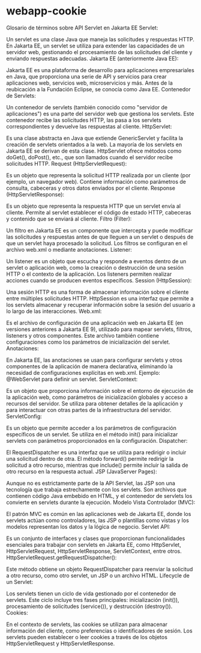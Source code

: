 # webapp-cookie

Glosario de términos sobre API Servlet en Jakarta EE
Servlet:

Un servlet es una clase Java que maneja las solicitudes y respuestas HTTP. En Jakarta EE, un servlet se utiliza para extender las capacidades de un servidor web, gestionando el procesamiento de las solicitudes del cliente y enviando respuestas adecuadas.
Jakarta EE (anteriormente Java EE):

Jakarta EE es una plataforma de desarrollo para aplicaciones empresariales en Java, que proporciona una serie de API y servicios para crear aplicaciones web, servicios web, microservicios y más. Antes de la reubicación a la Fundación Eclipse, se conocía como Java EE.
Contenedor de Servlets:

Un contenedor de servlets (también conocido como "servidor de aplicaciones") es una parte del servidor web que gestiona los servlets. Este contenedor recibe las solicitudes HTTP, las pasa a los servlets correspondientes y devuelve las respuestas al cliente.
HttpServlet:

Es una clase abstracta en Java que extiende GenericServlet y facilita la creación de servlets orientados a la web. La mayoría de los servlets en Jakarta EE se derivan de esta clase. HttpServlet ofrece métodos como doGet(), doPost(), etc., que son llamados cuando el servidor recibe solicitudes HTTP.
Request (HttpServletRequest):

Es un objeto que representa la solicitud HTTP realizada por un cliente (por ejemplo, un navegador web). Contiene información como parámetros de consulta, cabeceras y otros datos enviados por el cliente.
Response (HttpServletResponse):

Es un objeto que representa la respuesta HTTP que un servlet envía al cliente. Permite al servlet establecer el código de estado HTTP, cabeceras y contenido que se enviará al cliente.
Filtro (Filter):

Un filtro en Jakarta EE es un componente que intercepta y puede modificar las solicitudes y respuestas antes de que lleguen a un servlet o después de que un servlet haya procesado la solicitud. Los filtros se configuran en el archivo web.xml o mediante anotaciones.
Listener:

Un listener es un objeto que escucha y responde a eventos dentro de un servlet o aplicación web, como la creación o destrucción de una sesión HTTP o el contexto de la aplicación. Los listeners permiten realizar acciones cuando se producen eventos específicos.
Session (HttpSession):

Una sesión HTTP es una forma de almacenar información sobre el cliente entre múltiples solicitudes HTTP. HttpSession es una interfaz que permite a los servlets almacenar y recuperar información sobre la sesión del usuario a lo largo de las interacciones.
Web.xml:

Es el archivo de configuración de una aplicación web en Jakarta EE (en versiones anteriores a Jakarta EE 9), utilizado para mapear servlets, filtros, listeners y otros componentes. Este archivo también contiene configuraciones como los parámetros de inicialización del servlet.
Anotaciones:

En Jakarta EE, las anotaciones se usan para configurar servlets y otros componentes de la aplicación de manera declarativa, eliminando la necesidad de configuraciones explícitas en web.xml. Ejemplo: @WebServlet para definir un servlet.
ServletContext:

Es un objeto que proporciona información sobre el entorno de ejecución de la aplicación web, como parámetros de inicialización globales y acceso a recursos del servidor. Se utiliza para obtener detalles de la aplicación y para interactuar con otras partes de la infraestructura del servidor.
ServletConfig:

Es un objeto que permite acceder a los parámetros de configuración específicos de un servlet. Se utiliza en el método init() para inicializar servlets con parámetros proporcionados en la configuración.
Dispatcher:

El RequestDispatcher es una interfaz que se utiliza para redirigir o incluir una solicitud dentro de otra. El método forward() permite redirigir la solicitud a otro recurso, mientras que include() permite incluir la salida de otro recurso en la respuesta actual.
JSP (JavaServer Pages):

Aunque no es estrictamente parte de la API Servlet, las JSP son una tecnología que trabaja estrechamente con los servlets. Son archivos que contienen código Java embebido en HTML, y el contenedor de servlets los convierte en servlets durante la ejecución.
Modelo Vista Controlador (MVC):

El patrón MVC es común en las aplicaciones web de Jakarta EE, donde los servlets actúan como controladores, las JSP o plantillas como vistas y los modelos representan los datos y la lógica de negocio.
Servlet API:

Es un conjunto de interfaces y clases que proporcionan funcionalidades esenciales para trabajar con servlets en Jakarta EE, como HttpServlet, HttpServletRequest, HttpServletResponse, ServletContext, entre otros.
HttpServletRequest.getRequestDispatcher():

Este método obtiene un objeto RequestDispatcher para reenviar la solicitud a otro recurso, como otro servlet, un JSP o un archivo HTML.
Lifecycle de un Servlet:

Los servlets tienen un ciclo de vida gestionado por el contenedor de servlets. Este ciclo incluye tres fases principales: inicialización (init()), procesamiento de solicitudes (service()), y destrucción (destroy()).
Cookies:

En el contexto de servlets, las cookies se utilizan para almacenar información del cliente, como preferencias o identificadores de sesión. Los servlets pueden establecer o leer cookies a través de los objetos HttpServletRequest y HttpServletResponse.
